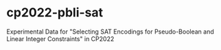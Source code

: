 # cp2022-pbli-sat
Experimental Data for "Selecting SAT Encodings for Pseudo-Boolean and Linear Integer Constraints" in CP2022
